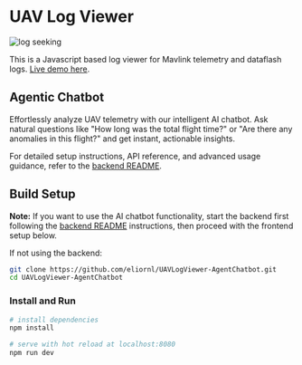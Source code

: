 # UAV Log Viewer

![log seeking](preview.gif "Logo Title Text 1")

This is a Javascript based log viewer for Mavlink telemetry and dataflash logs.
[Live demo here](http://plot.ardupilot.org).

## Agentic Chatbot

Effortlessly analyze UAV telemetry with our intelligent AI chatbot. Ask natural questions like "How long was the total flight time?" or "Are there any anomalies in this flight?" and get instant, actionable insights.

For detailed setup instructions, API reference, and advanced usage guidance, refer to the [backend README](./backend/README.md).

## Build Setup

**Note:** If you want to use the AI chatbot functionality, start the backend first following the [backend README](./backend/README.md) instructions, then proceed with the frontend setup below.

If not using the backend:

```bash
git clone https://github.com/eliornl/UAVLogViewer-AgentChatbot.git
cd UAVLogViewer-AgentChatbot
```

### Install and Run

``` bash
# install dependencies
npm install

# serve with hot reload at localhost:8080
npm run dev
```